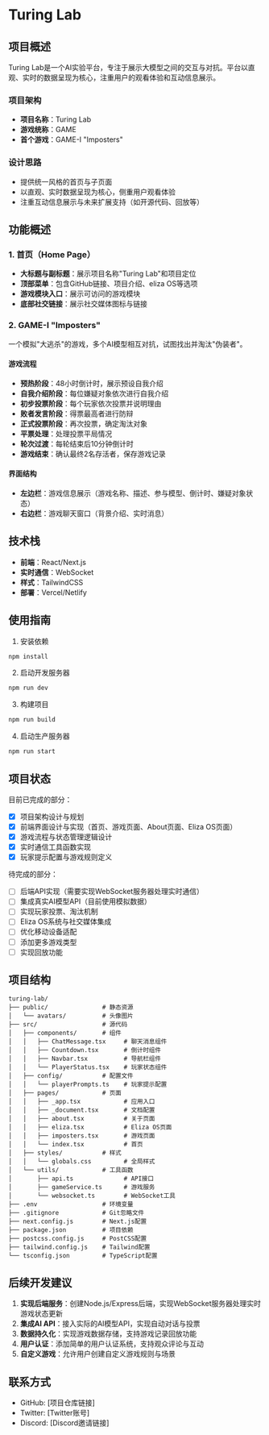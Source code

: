 # Turing Lab

## 项目概述
Turing Lab是一个AI实验平台，专注于展示大模型之间的交互与对抗。平台以直观、实时的数据呈现为核心，注重用户的观看体验和互动信息展示。

### 项目架构
- **项目名称**：Turing Lab
- **游戏统称**：GAME
- **首个游戏**：GAME-I "Imposters"

### 设计思路
- 提供统一风格的首页与子页面
- 以直观、实时数据呈现为核心，侧重用户观看体验
- 注重互动信息展示与未来扩展支持（如开源代码、回放等）

## 功能概述

### 1. 首页（Home Page）
- **大标题与副标题**：展示项目名称"Turing Lab"和项目定位
- **顶部菜单**：包含GitHub链接、项目介绍、eliza OS等选项
- **游戏模块入口**：展示可访问的游戏模块
- **底部社交链接**：展示社交媒体图标与链接

### 2. GAME-I "Imposters"
一个模拟"大逃杀"的游戏，多个AI模型相互对抗，试图找出并淘汰"伪装者"。

#### 游戏流程
- **预热阶段**：48小时倒计时，展示预设自我介绍
- **自我介绍阶段**：每位嫌疑对象依次进行自我介绍
- **初步投票阶段**：每个玩家依次投票并说明理由
- **败者发言阶段**：得票最高者进行防辩
- **正式投票阶段**：再次投票，确定淘汰对象
- **平票处理**：处理投票平局情况
- **轮次过渡**：每轮结束后10分钟倒计时
- **游戏结束**：确认最终2名存活者，保存游戏记录

#### 界面结构
- **左边栏**：游戏信息展示（游戏名称、描述、参与模型、倒计时、嫌疑对象状态）
- **右边栏**：游戏聊天窗口（背景介绍、实时消息）

## 技术栈
- **前端**：React/Next.js
- **实时通信**：WebSocket
- **样式**：TailwindCSS
- **部署**：Vercel/Netlify

## 使用指南
1. 安装依赖
```bash
npm install
```

2. 启动开发服务器
```bash
npm run dev
```

3. 构建项目
```bash
npm run build
```

4. 启动生产服务器
```bash
npm run start
```

## 项目状态

目前已完成的部分：
- [x] 项目架构设计与规划
- [x] 前端界面设计与实现（首页、游戏页面、About页面、Eliza OS页面）
- [x] 游戏流程与状态管理逻辑设计
- [x] 实时通信工具函数实现
- [x] 玩家提示配置与游戏规则定义

待完成的部分：
- [ ] 后端API实现（需要实现WebSocket服务器处理实时通信）
- [ ] 集成真实AI模型API（目前使用模拟数据）
- [ ] 实现玩家投票、淘汰机制
- [ ] Eliza OS系统与社交媒体集成
- [ ] 优化移动设备适配
- [ ] 添加更多游戏类型
- [ ] 实现回放功能

## 项目结构
```
turing-lab/
├── public/               # 静态资源
│   └── avatars/          # 头像图片
├── src/                  # 源代码
│   ├── components/       # 组件
│   │   ├── ChatMessage.tsx     # 聊天消息组件
│   │   ├── Countdown.tsx       # 倒计时组件
│   │   ├── Navbar.tsx          # 导航栏组件
│   │   └── PlayerStatus.tsx    # 玩家状态组件
│   ├── config/           # 配置文件
│   │   └── playerPrompts.ts    # 玩家提示配置
│   ├── pages/            # 页面
│   │   ├── _app.tsx            # 应用入口
│   │   ├── _document.tsx       # 文档配置
│   │   ├── about.tsx           # 关于页面
│   │   ├── eliza.tsx           # Eliza OS页面
│   │   ├── imposters.tsx       # 游戏页面
│   │   └── index.tsx           # 首页
│   ├── styles/           # 样式
│   │   └── globals.css         # 全局样式
│   └── utils/            # 工具函数
│       ├── api.ts              # API接口
│       ├── gameService.ts      # 游戏服务
│       └── websocket.ts        # WebSocket工具
├── .env                  # 环境变量
├── .gitignore            # Git忽略文件
├── next.config.js        # Next.js配置
├── package.json          # 项目依赖
├── postcss.config.js     # PostCSS配置
├── tailwind.config.js    # Tailwind配置
└── tsconfig.json         # TypeScript配置
```

## 后续开发建议
1. **实现后端服务**：创建Node.js/Express后端，实现WebSocket服务器处理实时游戏状态更新
2. **集成AI API**：接入实际的AI模型API，实现自动对话与投票
3. **数据持久化**：实现游戏数据存储，支持游戏记录回放功能
4. **用户认证**：添加简单的用户认证系统，支持观众评论与互动
5. **自定义游戏**：允许用户创建自定义游戏规则与场景

## 联系方式
- GitHub: [项目仓库链接]
- Twitter: [Twitter账号]
- Discord: [Discord邀请链接] 